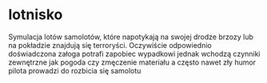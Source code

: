 # lotnisko

Symulacja lotów samolotów, które napotykają na swojej drodze brzozy lub na pokładzie znajdują się terroryści. Oczywiście odpowiednio doświadczona załoga potrafi zapobiec wypadkowi jednak wchodzą czynniki zewnętrzne jak pogoda czy zmęczenie materiału a często nawet zły humor pilota prowadzi do rozbicia się samolotu
